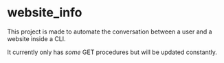 # website_info
This project is made to automate the conversation between a user and a website inside a CLI. 

It currently only has *some* GET procedures but will be updated constantly. 
